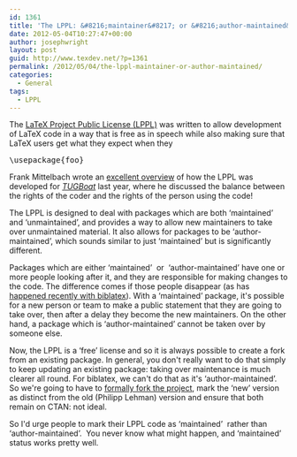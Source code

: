 ```yaml
---
id: 1361
title: 'The LPPL: &#8216;maintainer&#8217; or &#8216;author-maintained&#8217;'
date: 2012-05-04T10:27:47+00:00
author: josephwright
layout: post
guid: http://www.texdev.net/?p=1361
permalink: /2012/05/04/the-lppl-maintainer-or-author-maintained/
categories:
  - General
tags:
  - LPPL
---
```

The <a href="http://www.latex-project.org/lppl/">LaTeX Project Public License (LPPL)</a> was written to allow development of LaTeX code in a way that is free as in speech while also making sure that LaTeX users get what they expect when they
<pre>\usepackage{foo}</pre>
Frank Mittelbach wrote an <a href="https://www.tug.org/members/TUGboat/tb32-1/tb100mitt.pdf">excellent overview</a> of how the LPPL was developed for <a href="http://tug.org/tugboat/"><em>TUGBoat</em></a> last year, where he discussed the balance between the rights of the coder and the rights of the person using the code!

The LPPL is designed to deal with packages which are both ‘maintained’ and ‘unmaintained’, and provides a way to allow new maintainers to take over unmaintained material. It also allows for packages to be ‘author-maintained’, which sounds similar to just ‘maintained’ but is significantly different.

Packages which are either ‘maintained’  or  ‘author-maintained’ have one or more people looking after it, and they are responsible for making changes to the code. The difference comes if those people disappear (as has <a title="biblatex status" href="http://www.texdev.net/2012/04/03/biblatex-status/">happened recently with biblatex</a>). With a ‘maintained’ package, it's possible for a new person or team to make a public statement that they are going to take over, then after a delay they become the new maintainers. On the other hand, a package which is ‘author-maintained’ cannot be taken over by someone else.

Now, the LPPL is a ‘free’ license and so it is always possible to create a fork from an existing package. In general, you don't really want to do that simply to keep updating an existing package: taking over maintenance is much clearer all round. For biblatex, we can't do that as it's ‘author-maintained’. So we're going to have to <a title="biblatex: A team to continue the work" href="http://www.texdev.net/2012/04/23/biblatex-a-team-to-continue-the-work/">formally fork the project</a>, mark the ‘new’ version as distinct from the old (Philipp Lehman) version and ensure that both remain on CTAN: not ideal.

So I'd urge people to mark their LPPL code as ‘maintained’  rather than  ‘author-maintained’.  You never know what might happen, and ‘maintained’ status works pretty well.